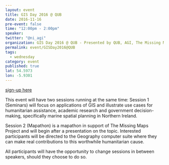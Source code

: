 ```yaml
---
layout: event
title: GIS Day 2016 @ QUB
date: 2016-11-16
pre-event: false
time: "12:00pm - 2:00pm"
speaker: 
twitter: "@ni_agi"
organization: GIS Day 2016 @ QUB - Presented by QUB, AGI, The Missing Maps Project & LPS
permalink: event/GISDay2016@QUB
tags: 
  - wednesday
category: event
published: true
lat: 54.5973
lon: -5.9301
---
```

[sign-up here](https://www.eventbrite.co.uk/e/gis-day-2016-qub-presented-by-qub-agi-the-missing-maps-project-lps-tickets-28575634492)

This event will have two sessions running at the same time:
Session 1 (Seminars) will focus on applications of GIS and illustrate use cases for humanitarian assistance, 
academic research and government decision-making, specifically marine spatial planning in Northern Ireland. 

Session 2 (Mapathon) is a mapathon in support of The Missing Maps Project and will begin after a presentation on the topic.
Interested participants will be directed to the Geography computer suite where they can make real contributions to this 
worthwhile humanitarian cause.

All participants will have the opportunity to change sessions in between speakers, should they choose to do so.


